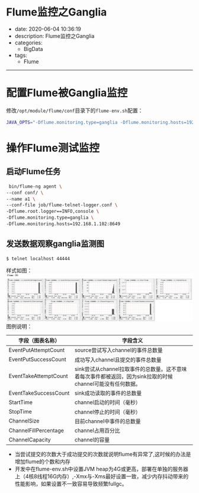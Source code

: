 #   Flume监控之Ganglia
+ date: 2020-06-04 10:36:19
+ description: Flume监控之Ganglia
+ categories:
  - BigData
+ tags:
  - Flume
---
#   配置Flume被Ganglia监控
修改`/opt/module/flume/conf`目录下的`flume-env.sh`配置：
```bash
JAVA_OPTS="-Dflume.monitoring.type=ganglia -Dflume.monitoring.hosts=192.168.1.102:8649 -Xms100m -Xmx200m"
```


#   操作Flume测试监控
##  启动Flume任务
```bash
 bin/flume-ng agent \
--conf conf/ \
--name a1 \
--conf-file job/flume-telnet-logger.conf \
-Dflume.root.logger==INFO,console \
-Dflume.monitoring.type=ganglia \
-Dflume.monitoring.hosts=192.168.1.102:8649
```


##  发送数据观察ganglia监测图
```
$ telnet localhost 44444
```
样式如图：
![](../images/2020/09/20200907110403.png)
图例说明：

|字段（图表名称）        |字段含义|
|----|----|
|EventPutAttemptCount    |source尝试写入channel的事件总数量|
|EventPutSuccessCount    |成功写入channel且提交的事件总数量|
|EventTakeAttemptCount   |sink尝试从channel拉取事件的总数量。这不意味着每次事件都被返回，因为sink拉取的时候channel可能没有任何数据。|
|EventTakeSuccessCount   |sink成功读取的事件的总数量|
|StartTime               |channel启动的时间（毫秒）|
|StopTime                |channel停止的时间（毫秒）|
|ChannelSize             |目前channel中事件的总数量|
|ChannelFillPercentage   |channel占用百分比|
|ChannelCapacity         |channel的容量|


+   当尝试提交的次数大于成功提交的次数就说明flume有异常了,这时候的办法是增加flume的个数和内存
+   开发中在flume-env.sh中设置JVM heap为4G或更高，部署在单独的服务器上（4核8线程16G内存）,-Xmx与-Xms最好设置一致，减少内存抖动带来的性能影响，如果设置不一致容易导致频繁fullgc。

